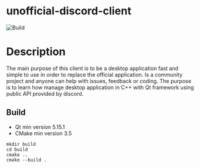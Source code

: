 # unofficial-discord-client

![Build](https://github.com/Coding-Bunker/unofficial-discord-client/workflows/Build/badge.svg)

# Description

The main purpose of this client is to be a desktop application fast and simple to use in order to replace the official application. Is a community project and anyone can help with issues, feedback or coding. The purpose is to learn how manage desktop application in C++ with Qt framework using public API provided by discord.


## Build

- Qt min version 5.15.1
- CMake min version 3.5

```
mkdir build
cd build
cmake ..
cmake --build .
```
